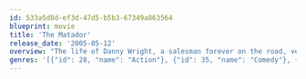 ```yaml
---
id: 533a5d8d-ef3d-47d5-b5b3-67349a863564
blueprint: movie
title: 'The Matador'
release_date: '2005-05-12'
overview: "The life of Danny Wright, a salesman forever on the road, veers into dangerous and surreal territory when he wanders into a Mexican bar and meets a mysterious stranger, Julian, who's very likely a hit man. Their meeting sets off a chain of events that will change their lives forever, as Wright is suddenly thrust into a far-from-mundane existence that he takes to surprisingly well … once he gets acclimated to it."
genres: '[{"id": 28, "name": "Action"}, {"id": 35, "name": "Comedy"}, {"id": 80, "name": "Crime"}, {"id": 18, "name": "Drama"}, {"id": 53, "name": "Thriller"}]'
---
```

